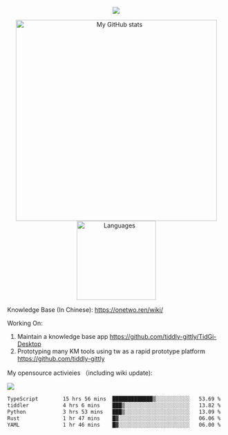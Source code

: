 <a href="https://github.com/linonetwo">
    <p align="center">
        <img src="https://github-profile-trophy.vercel.app/?username=linonetwo&column=7&theme=onedark"/>
    </p>
</a>
<a align="center" href="https://github.com/linonetwo">
  <p align="center">
    <img src="https://github-readme-stats.vercel.app/api?username=linonetwo&show_icons=true&count_private=true" alt="My GitHub stats" width="465"/>
    <img src="https://github-readme-stats.vercel.app/api/top-langs/?username=linonetwo&layout=compact&langs_count=10" alt="Languages" height="183">
  </p>
</a>

Knowledge Base (In Chinese): https://onetwo.ren/wiki/

Working On: 

1. Maintain a knowledge base app https://github.com/tiddly-gittly/TidGi-Desktop
1. Prototyping many KM tools using tw as a rapid prototype platform https://github.com/tiddly-gittly

My opensource activieies （including wiki update):

![](https://visitor-badge.glitch.me/badge?page_id=linonetwo.linonetwo)

<!--START_SECTION:waka-->

```txt
TypeScript        15 hrs 56 mins  █████████████▒░░░░░░░░░░░   53.69 %
tiddler           4 hrs 6 mins    ███▒░░░░░░░░░░░░░░░░░░░░░   13.82 %
Python            3 hrs 53 mins   ███▒░░░░░░░░░░░░░░░░░░░░░   13.09 %
Rust              1 hr 47 mins    █▓░░░░░░░░░░░░░░░░░░░░░░░   06.06 %
YAML              1 hr 46 mins    █▓░░░░░░░░░░░░░░░░░░░░░░░   06.00 %
```

<!--END_SECTION:waka-->
